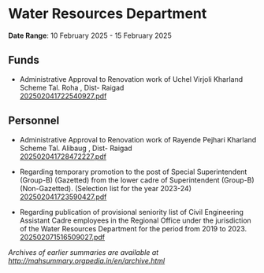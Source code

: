 # Water Resources Department

**Date Range**: 10 February 2025 - 15 February 2025


## Funds
- Administrative Approval to Renovation work of  Uchel Virjoli Kharland Scheme Tal. Roha , Dist- Raigad\
  [202502041722540927.pdf](https://gr.maharashtra.gov.in/Site/Upload/Government%20Resolutions/English/202502041722540927....pdf)

## Personnel
- Administrative Approval to Renovation work of  Rayende Pejhari  Kharland Scheme Tal. Alibaug , Dist- Raigad\
  [202502041728472227.pdf](https://gr.maharashtra.gov.in/Site/Upload/Government%20Resolutions/English/202502041728472227....pdf)

- Regarding temporary promotion to the post of Special Superintendent (Group-B) (Gazetted) from the lower cadre of Superintendent (Group-B) (Non-Gazetted). (Selection list for the year 2023-24)\
  [202502041723590427.pdf](https://gr.maharashtra.gov.in/Site/Upload/Government%20Resolutions/English/202502041723590427.....pdf)

- Regarding publication of provisional seniority list of Civil Engineering Assistant Cadre employees in the Regional Office under the jurisdiction of the Water Resources Department for the period from 2019 to 2023.\
  [202502071516509027.pdf](https://gr.maharashtra.gov.in/Site/Upload/Government%20Resolutions/English/202502071516509027....pdf)


*Archives of earlier summaries are available at http://mahsummary.orgpedia.in/en/archive.html*